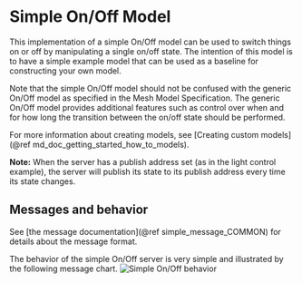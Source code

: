 # Simple On/Off Model

This implementation of a simple On/Off model can be used to switch
things on or off by manipulating a single on/off state. The intention of this
model is to have a simple example model that can be used as a baseline for
constructing your own model.

Note that the simple On/Off model should not be confused with the
generic On/Off model as specified in the Mesh Model Specification. The generic
On/Off model provides additional features such as control over when
and for how long the transition between the on/off state should be
performed.

For more information about creating models, see
[Creating custom models](@ref md_doc_getting_started_how_to_models).

**Note:** When the server has a publish address set (as in the light control example), the server
will publish its state to its publish address every time its state changes.

## Messages and behavior

See [the message documentation](@ref simple_message_COMMON) for details about the message format.

The behavior of the simple On/Off server is very simple and illustrated by the following message chart.
![Simple On/Off behavior](img/simple_message_model.png "Simple On/Off behavior")

